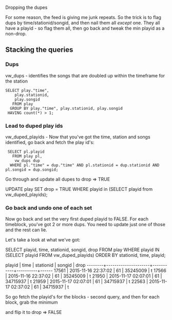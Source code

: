 Dropping the dupes 

For some reason, the feed is giving me junk repeats.   So the trick is to flag dups by time/stationid/songid, and then nail them all _except_ one.  They all have a playid - so flag them all, then go back and tweak the min playid as a non-drop.


## Stacking the queries


### Dups
vw_dups - identifies the songs that are doubled up within the timeframe for the station
```
SELECT play."time",
    play.stationid,
    play.songid
   FROM play
  GROUP BY play."time", play.stationid, play.songid
 HAVING count(*) > 1;
```

### Lead to duped play ids
vw_duped_playids - Now that you've got the time, station and songs identified, go back and fetch
the play id's:


```
 SELECT pl.playid
   FROM play pl,
    vw_dups dup
  WHERE pl."time" = dup."time" AND pl.stationid = dup.stationid AND pl.songid = dup.songid;
```

Go through and update all dupes to drop => TRUE

UPDATE play SET drop = TRUE WHERE playid in (SELECT playid from vw_duped_playids);

### Go back and undo one of each set 
Now go back and set the very first duped playid to FALSE.  For each timeblock,
you've got 2 or more dups.  You need to update just one of those and the rest
can lie.  

Let's take a look at what we've got:

SELECT playid, time, stationid, songid, drop FROM play WHERE playid IN (SELECT playid FROM vw_duped_playids) ORDER BY
stationid, time, playid;

playid |        time         | stationid |  songid  | drop 
--------+---------------------+-----------+----------+------
  17561 | 2015-11-16 22:37:02 |        61 | 35245009 | t
  17566 | 2015-11-16 22:37:02 |        61 | 35245009 | t
  21950 | 2015-11-17 02:07:01 |        61 | 34715937 | t
  21959 | 2015-11-17 02:07:01 |        61 | 34715937 | t
  22563 | 2015-11-17 02:37:02 |        61 | 34715937 | t

So go fetch the playid's for the blocks - second query, and then for each
block, grab the minimum 

and flip it to drop => FALSE

